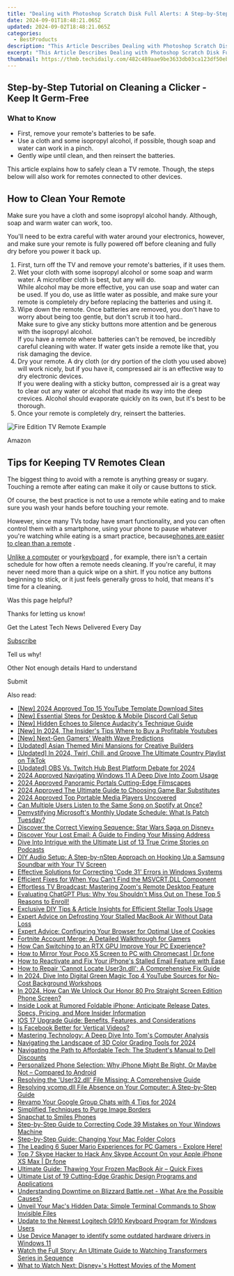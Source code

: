 ```yaml
---
title: "Dealing with Photoshop Scratch Disk Full Alerts: A Step-by-Step Remedy Plan"
date: 2024-09-01T18:48:21.065Z
updated: 2024-09-02T18:48:21.065Z
categories:
  - BestProducts
description: "This Article Describes Dealing with Photoshop Scratch Disk Full Alerts: A Step-by-Step Remedy Plan"
excerpt: "This Article Describes Dealing with Photoshop Scratch Disk Full Alerts: A Step-by-Step Remedy Plan"
thumbnail: https://thmb.techidaily.com/482c489aae9be3633db03ca123df50eb46b4ca67b2d63a56b54a85ecacf2cf27.jpg
---
```


## Step-by-Step Tutorial on Cleaning a Clicker - Keep It Germ-Free
### What to Know

* First, remove your remote's batteries to be safe.
* Use a cloth and some isopropyl alcohol, if possible, though soap and water can work in a pinch.
* Gently wipe until clean, and then reinsert the batteries.

 This article explains how to safely clean a TV remote. Though, the steps below will also work for remotes connected to other devices.

## How to Clean Your Remote

 Make sure you have a cloth and some isopropyl alcohol handy. Although, soap and warm water can work, too.

 You'll need to be extra careful with water around your electronics, however, and make sure your remote is fully powered off before cleaning and fully dry before you power it back up.

1. First, turn off the TV and remove your remote's batteries, if it uses them.
2. Wet your cloth with some isopropyl alcohol or some soap and warm water. A microfiber cloth is best, but any will do.  
 While alcohol may be more effective, you can use soap and water can be used. If you do, use as little water as possible, and make sure your remote is completely dry before replacing the batteries and using it.
3. Wipe down the remote. Once batteries are removed, you don't have to worry about being too gentle, but don't scrub it too hard..  
 Make sure to give any sticky buttons more attention and be generous with the isopropyl alcohol.  
 If you have a remote where batteries can't be removed, be incredibly careful cleaning with water. If water gets inside a remote like that, you risk damaging the device.
4. Dry your remote. A dry cloth (or dry portion of the cloth you used above) will work nicely, but if you have it, compressed air is an effective way to dry electronic devices.  
 If you were dealing with a sticky button, compressed air is a great way to clear out any water or alcohol that made its way into the deep crevices. Alcohol should evaporate quickly on its own, but it's best to be thorough.
5. Once your remote is completely dry, reinsert the batteries.

![Fire Edition TV Remote Example](https://www.lifewire.com/thmb/j_1VlEaUxj1pUKnYyeA5gkLraRI=/1500x0/filters:no_upscale():max_bytes(150000):strip_icc():format(webp)/insignia-fire-edition-tv-remote-xx-f5ac25aa0e54455381ea0895dfd4d5b1.jpg)

Amazon

<!-- affiliate ads begin -->

<!-- affiliate ads end -->
## Tips for Keeping TV Remotes Clean

 The biggest thing to avoid with a remote is anything greasy or sugary. Touching a remote after eating can make it oily or cause buttons to stick.

 Of course, the best practice is not to use a remote while eating and to make sure you wash your hands before touching your remote.

 However, since many TVs today have smart functionality, and you can often control them with a smartphone, using your phone to pause whatever you're watching while eating is a smart practice, because[phones are easier to clean than a remote](https://www.lifewire.com/how-to-clean-phone-screen-4688907) .

[Unlike a computer](https://www.lifewire.com/clean-your-pc-5074108) or your[keyboard](https://www.lifewire.com/how-to-clean-a-computer-keyboard-4842327) , for example, there isn't a certain schedule for how often a remote needs cleaning. If you're careful, it may never need more than a quick wipe on a shirt. If you notice any buttons beginning to stick, or it just feels generally gross to hold, that means it's time for a cleaning.

Was this page helpful?

Thanks for letting us know!

 Get the Latest Tech News Delivered Every Day

[Subscribe](https://www.lifewire.com/#)

Tell us why!

 Other  Not enough details  Hard to understand

 Submit

<ins class="adsbygoogle"
     style="display:block"
     data-ad-format="autorelaxed"
     data-ad-client="ca-pub-7571918770474297"
     data-ad-slot="1223367746"></ins>



<ins class="adsbygoogle"
     style="display:block"
     data-ad-client="ca-pub-7571918770474297"
     data-ad-slot="8358498916"
     data-ad-format="auto"
     data-full-width-responsive="true"></ins>

<span class="atpl-alsoreadstyle">Also read:</span>
<div><ul>
<li><a href="https://youtube-lab.techidaily.com/024-approved-top-15-youtube-template-download-sites/"><u>[New] 2024 Approved  Top 15 YouTube Template Download Sites</u></a></li>
<li><a href="https://discord-videos.techidaily.com/new-essential-steps-for-desktop-and-mobile-discord-call-setup/"><u>[New] Essential Steps for Desktop & Mobile Discord Call Setup</u></a></li>
<li><a href="https://some-knowledge.techidaily.com/new-hidden-echoes-to-silence-audacitys-technique-guide/"><u>[New] Hidden Echoes to Silence  Audacity's Technique Guide</u></a></li>
<li><a href="https://youtube-docs.techidaily.com/n-2024-the-insiders-tips-where-to-buy-a-profitable-youtubes/"><u>[New] In 2024, The Insider's Tips  Where to Buy a Profitable Youtubes</u></a></li>
<li><a href="https://facebook-record-videos.techidaily.com/new-next-gen-gamers-wealth-wave-predictions/"><u>[New] Next-Gen Gamers' Wealth Wave Predictions</u></a></li>
<li><a href="https://video-capture.techidaily.com/updated-asian-themed-mini-mansions-for-creative-builders/"><u>[Updated] Asian Themed Mini Mansions for Creative Builders</u></a></li>
<li><a href="https://tiktok-video-recordings.techidaily.com/updated-in-2024-twirl-chill-and-groove-the-ultimate-country-playlist-on-tiktok/"><u>[Updated] In 2024, Twirl, Chill, and Groove  The Ultimate Country Playlist on TikTok</u></a></li>
<li><a href="https://screen-capture.techidaily.com/updated-obs-vs-twitch-hub-best-platform-debate-for-2024/"><u>[Updated] OBS Vs. Twitch Hub  Best Platform Debate for 2024</u></a></li>
<li><a href="https://fox-helps.techidaily.com/2024-approved-navigating-windows-11-a-deep-dive-into-zoom-usage/"><u>2024 Approved  Navigating Windows 11  A Deep Dive Into Zoom Usage</u></a></li>
<li><a href="https://fox-direct.techidaily.com/2024-approved-panoramic-portals-cutting-edge-filmscapes/"><u>2024 Approved  Panoramic Portals  Cutting-Edge Filmscapes</u></a></li>
<li><a href="https://screen-capture.techidaily.com/2024-approved-the-ultimate-guide-to-choosing-game-bar-substitutes/"><u>2024 Approved  The Ultimate Guide to Choosing Game Bar Substitutes</u></a></li>
<li><a href="https://fox-http.techidaily.com/2024-approved-top-portable-media-players-uncovered/"><u>2024 Approved  Top Portable Media Players Uncovered</u></a></li>
<li><a href="https://techtrends.techidaily.com/can-multiple-users-listen-to-the-same-song-on-spotify-at-once/"><u>Can Multiple Users Listen to the Same Song on Spotify at Once?</u></a></li>
<li><a href="https://techtrends.techidaily.com/demystifying-microsofts-monthly-update-schedule-what-is-patch-tuesday/"><u>Demystifying Microsoft's Monthly Update Schedule: What Is Patch Tuesday?</u></a></li>
<li><a href="https://techtrends.techidaily.com/discover-the-correct-viewing-sequence-star-wars-saga-on-disneyplus/"><u>Discover the Correct Viewing Sequence: Star Wars Saga on Disney+</u></a></li>
<li><a href="https://techtrends.techidaily.com/discover-your-lost-email-a-guide-to-finding-your-missing-address/"><u>Discover Your Lost Email: A Guide to Finding Your Missing Address</u></a></li>
<li><a href="https://techtrends.techidaily.com/dive-into-intrigue-with-the-ultimate-list-of-13-true-crime-stories-on-podcasts/"><u>Dive Into Intrigue with the Ultimate List of 13 True Crime Stories on Podcasts</u></a></li>
<li><a href="https://techtrends.techidaily.com/diy-audio-setup-a-step-by-nstep-approach-on-hooking-up-a-samsung-soundbar-with-your-tv-screen/"><u>DIY Audio Setup: A Step-by-nStep Approach on Hooking Up a Samsung Soundbar with Your TV Screen</u></a></li>
<li><a href="https://techtrends.techidaily.com/effective-solutions-for-correcting-code-31-errors-in-windows-systems/"><u>Effective Solutions for Correcting 'Code 31' Errors in Windows Systems</u></a></li>
<li><a href="https://techtrends.techidaily.com/efficient-fixes-for-when-you-cant-find-the-msvcrtdll-component/"><u>Efficient Fixes for When You Can’t Find the MSVCRT.DLL Component</u></a></li>
<li><a href="https://techtrends.techidaily.com/effortless-tv-broadcast-mastering-zooms-remote-desktop-feature/"><u>Effortless TV Broadcast: Mastering Zoom's Remote Desktop Feature</u></a></li>
<li><a href="https://techtrends.techidaily.com/evaluating-chatgpt-plus-why-you-shouldnt-miss-out-on-these-top-5-reasons-to-enroll/"><u>Evaluating ChatGPT Plus: Why You Shouldn't Miss Out on These Top 5 Reasons to Enroll!</u></a></li>
<li><a href="https://data-wizards.techidaily.com/exclusive-diy-tips-and-article-insights-for-efficient-stellar-tools-usage/"><u>Exclusive DIY Tips & Article Insights for Efficient Stellar Tools Usage</u></a></li>
<li><a href="https://techtrends.techidaily.com/expert-advice-on-defrosting-your-stalled-macbook-air-without-data-loss/"><u>Expert Advice on Defrosting Your Stalled MacBook Air Without Data Loss</u></a></li>
<li><a href="https://techtrends.techidaily.com/expert-advice-configuring-your-browser-for-optimal-use-of-cookies/"><u>Expert Advice: Configuring Your Browser for Optimal Use of Cookies</u></a></li>
<li><a href="https://techtrends.techidaily.com/fortnite-account-merge-a-detailed-walkthrough-for-gamers/"><u>Fortnite Account Merge: A Detailed Walkthrough for Gamers</u></a></li>
<li><a href="https://techtrends.techidaily.com/1722903969091-how-can-switching-to-an-rtx-gpu-improve-your-pc-experience/"><u>How Can Switching to an RTX GPU Improve Your PC Experience?</u></a></li>
<li><a href="https://screen-mirror.techidaily.com/how-to-mirror-your-poco-x5-screen-to-pc-with-chromecast-drfone-by-drfone-android/"><u>How to Mirror Your Poco X5 Screen to PC with Chromecast | Dr.fone</u></a></li>
<li><a href="https://techtrends.techidaily.com/how-to-reactivate-and-fix-your-iphones-stalled-email-feature-with-ease/"><u>How to Reactivate and Fix Your iPhone's Stalled Email Feature with Ease</u></a></li>
<li><a href="https://techtrends.techidaily.com/how-to-repair-cannot-locate-user3ndll-a-comprehensive-fix-guide/"><u>How to Repair 'Cannot Locate User3n.dll': A Comprehensive Fix Guide</u></a></li>
<li><a href="https://youtube-zero.techidaily.com/24-dive-into-digital-green-magic-top-4-youtube-sources-for-no-cost-background-workshops/"><u>In 2024, Dive Into Digital Green Magic  Top 4 YouTube Sources for No-Cost Background Workshops</u></a></li>
<li><a href="https://unlock-android.techidaily.com/in-2024-how-can-we-unlock-our-honor-80-pro-straight-screen-edition-phone-screen-by-drfone-android/"><u>In 2024, How Can We Unlock Our Honor 80 Pro Straight Screen Edition Phone Screen?</u></a></li>
<li><a href="https://techtrends.techidaily.com/inside-look-at-rumored-foldable-iphone-anticipate-release-dates-specs-pricing-and-more-insider-information/"><u>Inside Look at Rumored Foldable iPhone: Anticipate Release Dates, Specs, Pricing, and More Insider Information</u></a></li>
<li><a href="https://techtrends.techidaily.com/ios-17-upgrade-guide-benefits-features-and-considerations/"><u>IOS 17 Upgrade Guide: Benefits, Features, and Considerations</u></a></li>
<li><a href="https://facebook-video-recording.techidaily.com/is-facebook-better-for-vertical-videos/"><u>Is Facebook Better for Vertical Videos?</u></a></li>
<li><a href="https://techtrends.techidaily.com/mastering-technology-a-deep-dive-into-toms-computer-analysis/"><u>Mastering Technology: A Deep Dive Into Tom's Computer Analysis</u></a></li>
<li><a href="https://extra-skills.techidaily.com/navigating-the-landscape-of-3d-color-grading-tools-for-2024/"><u>Navigating the Landscape of 3D Color Grading Tools for 2024</u></a></li>
<li><a href="https://techtrends.techidaily.com/navigating-the-path-to-affordable-tech-the-students-manual-to-dell-discounts/"><u>Navigating the Path to Affordable Tech: The Student's Manual to Dell Discounts</u></a></li>
<li><a href="https://techtrends.techidaily.com/personalized-phone-selection-why-iphone-might-be-right-or-maybe-not-compared-to-android/"><u>Personalized Phone Selection: Why iPhone Might Be Right, Or Maybe Not – Compared to Android</u></a></li>
<li><a href="https://techtrends.techidaily.com/resolving-the-user32dll-file-missing-a-comprehensive-guide/"><u>Resolving the 'User32.dll' File Missing: A Comprehensive Guide</u></a></li>
<li><a href="https://techtrends.techidaily.com/resolving-vcompdll-file-absence-on-your-computer-a-step-by-step-guide/"><u>Resolving vcomp.dll File Absence on Your Computer: A Step-by-Step Guide</u></a></li>
<li><a href="https://digital-screen-recording.techidaily.com/revamp-your-google-group-chats-with-4-tips-for-2024/"><u>Revamp Your Google Group Chats with 4 Tips for 2024</u></a></li>
<li><a href="https://win11.techidaily.com/simplified-techniques-to-purge-image-borders/"><u>Simplified Techniques to Purge Image Borders</u></a></li>
<li><a href="https://extra-information.techidaily.com/snapchat-to-smiles-phones/"><u>Snapchat to Smiles  Phones</u></a></li>
<li><a href="https://techtrends.techidaily.com/step-by-step-guide-to-correcting-code-39-mistakes-on-your-windows-machine/"><u>Step-by-Step Guide to Correcting Code 39 Mistakes on Your Windows Machine</u></a></li>
<li><a href="https://techtrends.techidaily.com/step-by-step-guide-changing-your-mac-folder-colors/"><u>Step-by-Step Guide: Changing Your Mac Folder Colors</u></a></li>
<li><a href="https://techtrends.techidaily.com/the-leading-6-super-mario-experiences-for-pc-gamers-explore-here/"><u>The Leading 6 Super Mario Experiences for PC Gamers - Explore Here!</u></a></li>
<li><a href="https://location-social.techidaily.com/top-7-skype-hacker-to-hack-any-skype-account-on-your-apple-iphone-xs-max-drfone-by-drfone-virtual-ios/"><u>Top 7 Skype Hacker to Hack Any Skype Account On your Apple iPhone XS Max | Dr.fone</u></a></li>
<li><a href="https://techtrends.techidaily.com/ultimate-guide-thawing-your-frozen-macbook-air-quick-fixes/"><u>Ultimate Guide: Thawing Your Frozen MacBook Air – Quick Fixes</u></a></li>
<li><a href="https://techtrends.techidaily.com/ultimate-list-of-19-cutting-edge-graphic-design-programs-and-applications/"><u>Ultimate List of 19 Cutting-Edge Graphic Design Programs and Applications</u></a></li>
<li><a href="https://techtrends.techidaily.com/understanding-downtime-on-blizzard-battlenet-what-are-the-possible-causes/"><u>Understanding Downtime on Blizzard Battle.net - What Are the Possible Causes?</u></a></li>
<li><a href="https://techtrends.techidaily.com/unveil-your-macs-hidden-data-simple-terminal-commands-to-show-invisible-files/"><u>Unveil Your Mac's Hidden Data: Simple Terminal Commands to Show Invisible Files</u></a></li>
<li><a href="https://driver-download.techidaily.com/update-to-the-newest-logitech-g910-keyboard-program-for-windows-users/"><u>Update to the Newest Logitech G910 Keyboard Program for Windows Users</u></a></li>
<li><a href="https://techidaily.com/use-device-manager-to-identify-some-outdated-hardware-drivers-in-windows-11-by-drivereasy-guide/"><u>Use Device Manager to identify some outdated hardware drivers in Windows 11</u></a></li>
<li><a href="https://techtrends.techidaily.com/watch-the-full-story-an-ultimate-guide-to-watching-transformers-series-in-sequence/"><u>Watch the Full Story: An Ultimate Guide to Watching Transformers Series in Sequence</u></a></li>
<li><a href="https://techtrends.techidaily.com/what-to-watch-next-disneypluss-hottest-movies-of-the-moment/"><u>What to Watch Next: Disney+'s Hottest Movies of the Moment</u></a></li>
</ul></div>
